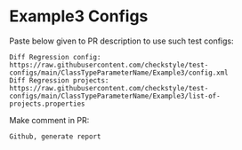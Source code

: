 # Example3 Configs
Paste below given to PR description to use such test configs:
```
Diff Regression config: https://raw.githubusercontent.com/checkstyle/test-configs/main/ClassTypeParameterName/Example3/config.xml
Diff Regression projects: https://raw.githubusercontent.com/checkstyle/test-configs/main/ClassTypeParameterName/Example3/list-of-projects.properties
```
Make comment in PR:
```
Github, generate report
```
